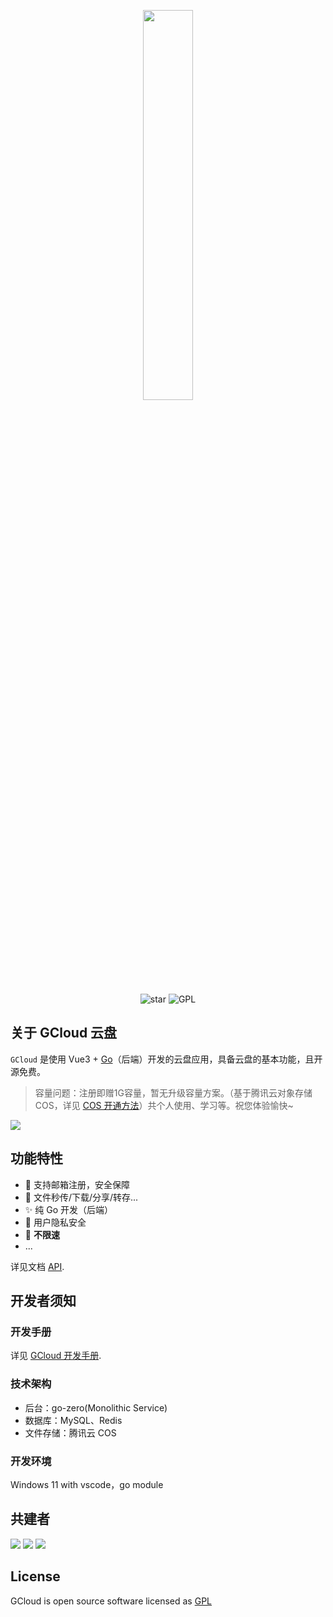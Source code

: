 <p align="center"><img width="40%" align="center" src="https://img-yesmore.vercel.app/gcloud/gcloudx.png"></p>

<div style='' align="center">
    <img src="https://img.shields.io/github/stars/yesmore/gcloud-app.svg?logo=github&style=flat-square" alt="star"/>
	<img src="https://img.shields.io/github/license/yesmore/gcloud-app?style=flat-square" alt="GPL"/>
</div>

## 关于 GCloud 云盘

`GCloud` 是使用 Vue3 + [Go](https://golang.org/)（后端）开发的云盘应用，具备云盘的基本功能，且开源免费。

> 容量问题：注册即赠1G容量，暂无升级容量方案。（基于腾讯云对象存储 COS，详见 [COS 开通方法](<[/dev/README.md](https://github.com/yesmore/gcloud-server/blob/master/dev/README.md)>)）共个人使用、学习等。祝您体验愉快~

<img src='https://img-yesmore.vercel.app/gcloud/gcloud-home.png'/>

## 功能特性

- 🎯 支持邮箱注册，安全保障
- 🚀 文件秒传/下载/分享/转存...
- ✨ 纯 Go 开发（后端）
- 👻 用户隐私安全
- 🎨 **不限速**
- ...

详见文档 [API](/docs/API.md).

## 开发者须知

### 开发手册

详见 [GCloud 开发手册](/dev/README.md).

### 技术架构

- 后台：go-zero(Monolithic Service)
- 数据库：MySQL、Redis
- 文件存储：腾讯云 COS

### 开发环境

Windows 11 with vscode，go module
## 共建者

<a href="https://github.com/yesmore"><img src="https://github.com/yesmore.png?size=50"></a> <a href="https://github.com/tinyflake"><img src="https://github.com/tinyflake.png?size=50"></a> <a href="https://github.com/lysimportant"><img src="https://github.com/lysimportant.png?size=50"></a>

## License

GCloud is open source software licensed as [GPL](LICENSE)